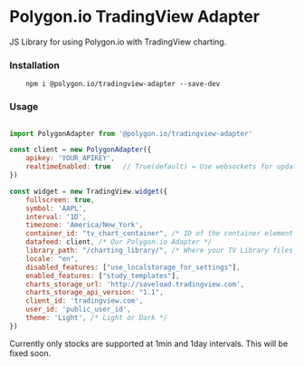 # Polygon.io TradingView Adapter
JS Library for using Polygon.io with TradingView charting.

### Installation

		npm i @polygon.io/tradingview-adapter --save-dev

### Usage

```javascript

import PolygonAdapter from '@polygon.io/tradingview-adapter'

const client = new PolygonAdapter({
	apikey: 'YOUR_APIKEY',
	realtimeEnabled: true 	// True(default) = Use websockets for updates. False = use polling for new data.
})

const widget = new TradingView.widget({
	fullscreen: true,
	symbol: 'AAPL',
	interval: '1D',
	timezone: 'America/New_York',
	container_id: "tv_chart_container", /* ID of the container element */
	datafeed: client, /* Our Polygon.io Adapter */
	library_path: "/charting_library/", /* Where your TV Library files reside */
	locale: "en",
	disabled_features: ["use_localstorage_for_settings"],
	enabled_features: ["study_templates"],
	charts_storage_url: 'http://saveload.tradingview.com',
	charts_storage_api_version: "1.1",
	client_id: 'tradingview.com',
	user_id: 'public_user_id',
	theme: 'Light', /* Light or Dark */
})

```

Currently only stocks are supported at 1min and 1day intervals. This will be fixed soon.